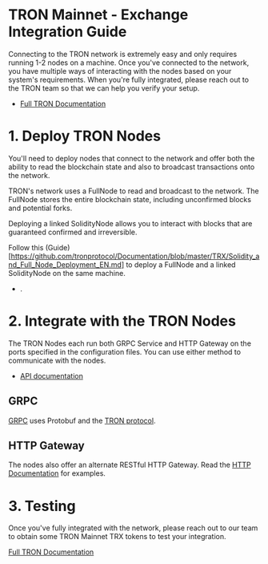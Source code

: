 # TRON Mainnet - Exchange Integration Guide

Connecting to the TRON network is extremely easy and only requires running 1-2 nodes on a machine. Once you've connected to the network, you have multiple ways of interacting with the nodes based on your system's requirements. When you're fully integrated, please reach out to the TRON team so that we can help you verify your setup.

- [Full TRON Documentation](https://github.com/tronprotocol/Documentation/blob/master/TRX/Tron-overview.md)

# 1.  Deploy TRON Nodes

You'll need to deploy nodes that connect to the network and offer both the ability to read the blockchain state and also to broadcast transactions onto the network.

TRON's network uses a FullNode to read and broadcast to the network. The FullNode stores the entire blockchain state, including unconfirmed blocks and potential forks. 

Deploying a linked SolidityNode allows you to interact with blocks that are guaranteed confirmed and irreversible.

Follow this (Guide)[https://github.com/tronprotocol/Documentation/blob/master/TRX/Solidity_and_Full_Node_Deployment_EN.md] to deploy a FullNode and a linked SolidityNode on the same machine.
- .

# 2.  Integrate with the TRON Nodes

The TRON Nodes each run both GRPC Service and HTTP Gateway on the ports specified in the configuration files. You can use either method to communicate with the nodes. 
- [API documentation](https://github.com/tronprotocol/Documentation/blob/master/TRX/Tron-overview.md#4-tron-api.)

## GRPC 

[GRPC](https://grpc.io/) uses Protobuf and the [TRON protocol](https://github.com/tronprotocol/protocol).

## HTTP Gateway

The nodes also offer an alternate RESTful HTTP Gateway.
Read the [HTTP Documentation](https://github.com/tronprotocol/Documentation/blob/master/TRX/Tron-http.md) for examples.

# 3.  Testing

Once you've fully integrated with the network, please reach out to our team to obtain some TRON Mainnet TRX tokens to test your integration.

[Full TRON Documentation](https://github.com/tronprotocol/Documentation/blob/master/TRX/Tron-overview.md)
